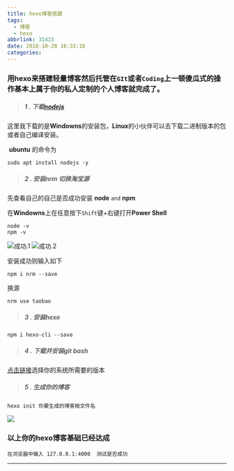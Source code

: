 ```yaml
---
title: hexo博客搭建
tags:
  - 博客
  - hexo
abbrlink: 31415
date: 2018-10-28 16:33:18
categories:
---
```




### **用hexo来搭建轻量博客然后托管在`GIt`或者`Coding`上一顿傻瓜式的操作基本上属于你的私人定制的个人博客就完成了。**
<!--more-->


> ##### 1 . 下载[nodejs](http://nodejs.cn/)

这里我下载的是**Windowns**的安装包，**Linux**的小伙伴可以去下载二进制版本的包  或者自己编译安装。

​     **ubuntu** 的命令为

```
sudo apt install nodejs -y
```

> ##### 2 . 安装nrm 切换淘宝源 

先查看自己的自己是否成功安装 **node** `and` **npm**

在**Windowns**上在任意按下`Shift`键+右键打开**Power Shell**

```
node -v
npm -v
```

![成功.1](https://img02.sogoucdn.com/app/a/100520146/d427112def7648f6bbeabdde2dabd947)
![成功.2](https://img02.sogoucdn.com/app/a/100520146/1b7d07f2516663828c3b353cf2c8c279)

安装成功则输入如下

```
npm i nrm --save
```

换源

```
nrm use taobao
```

> ##### 3 . 安装hexo 

```
npm i hexo-cli --save
```

> ##### 4 . 下载并安装git bash

[点击链接](https://git-scm.com/downloads/)选择你的系统所需要的版本

> ##### 5 . 生成你的博客

```
hexo init 你要生成的博客根文件名
```

![](https://ws1.sinaimg.cn/large/005Xh6Nfgy1fwobqa9laaj30kr0npgr3.jpg)



### 以上你的hexo博客基础已经达成 

```
在浏览器中输入 127.0.0.1:4000  测试是否成功
```

------

